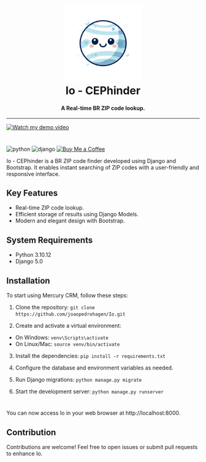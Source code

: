 <h1 align="center">
  <br>
  <img src="Io.png" width="200">
  <br>
  Io - CEPhinder
  <br>
</h1>

<h4 align="center"> A Real-time BR ZIP code lookup.  </h4>

---

[![Watch my demo video](https://img.youtube.com/vi/mmdf8XGnLNw/maxresdefault.jpg)](https://www.youtube.com/watch?v=mmdf8XGnLNw)
# 

![python](https://img.shields.io/badge/Python-3.10.12-yellow)
![django](https://img.shields.io/badge/Django-5.0-brown)
[![Buy Me a Coffee](https://img.shields.io/badge/Donate-Buy%20Me%20a%20Coffee-orange.svg)](https://www.buymeacoffee.com/joaopedrohagen)


Io - CEPhinder is a BR ZIP code finder developed using Django and Bootstrap. It enables instant searching of ZIP codes with a user-friendly and responsive interface.

## Key Features

* Real-time ZIP code lookup.
* Efficient storage of results using Django Models.
* Modern and elegant design with Bootstrap.

## System Requirements

* Python 3.10.12
* Django 5.0

## Installation

To start using Mercury CRM, follow these steps:

1. Clone the repository:
``` git clone https://github.com/joaopedrohagen/Io.git ```

2. Create and activate a virtual environment: 
* On Windows: ``` venv\Scripts\activate ``` 
* On Linux/Mac: ``` source venv/bin/activate ``` 

3. Install the dependencies:
``` pip install -r requirements.txt ```

4. Configure the database and environment variables as needed.

5. Run Django migrations:
``` python manage.py migrate ```

6. Start the development server:
``` python manage.py runserver ```

#
#
You can now access Io in your web browser at http://localhost:8000.


## Contribution
Contributions are welcome! Feel free to open issues or submit pull requests to enhance Io.
